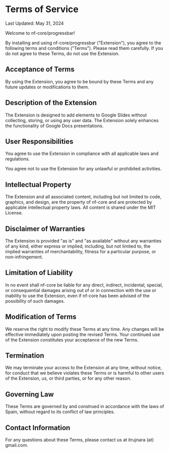 # Terms of Service

Last Updated: May 31, 2024

Welcome to nf-core/progressbar!

By installing and using nf-core/progressbar ("Extension"), you agree to the following terms and conditions ("Terms"). Please read them carefully. If you do not agree to these Terms, do not use the Extension.

## Acceptance of Terms
By using the Extension, you agree to be bound by these Terms and any future updates or modifications to them.

## Description of the Extension
The Extension is designed to add elements to Google Slides without collecting, storing, or using any user data. The Extension solely enhances the functionality of Google Docs presentations.

## User Responsibilities
You agree to use the Extension in compliance with all applicable laws and regulations.
  
You agree not to use the Extension for any unlawful or prohibited activities.

## Intellectual Property
The Extension and all associated content, including but not limited to code, graphics, and design, are the property of nf-core and are protected by applicable intellectual property laws. All content is shared under the MIT License.

## Disclaimer of Warranties
The Extension is provided "as is" and "as available" without any warranties of any kind, either express or implied, including, but not limited to, the implied warranties of merchantability, fitness for a particular purpose, or non-infringement.

## Limitation of Liability
In no event shall nf-core be liable for any direct, indirect, incidental, special, or consequential damages arising out of or in connection with the use or inability to use the Extension, even if nf-core has been advised of the possibility of such damages.

## Modification of Terms
We reserve the right to modify these Terms at any time. Any changes will be effective immediately upon posting the revised Terms. Your continued use of the Extension constitutes your acceptance of the new Terms.

## Termination
We may terminate your access to the Extension at any time, without notice, for conduct that we believe violates these Terms or is harmful to other users of the Extension, us, or third parties, or for any other reason.

## Governing Law
These Terms are governed by and construed in accordance with the laws of Spain, without regard to its conflict of law principles.

## Contact Information
For any questions about these Terms, please contact us at itrujnara (at) gmail.com.
